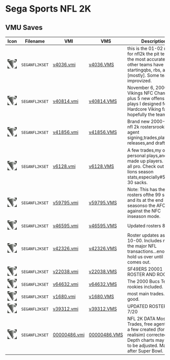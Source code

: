 # Sega Sports NFL 2K

## VMU Saves

| Icon | Filename | VMI | VMS | Description |
|------|----------|-----|-----|-------------|
| ![Sega Sports NFL 2K](../icons/SEGANFL2KSET.GIF) | `SEGANFL2KSET` | [v4036.vmi](v4036.vmi) | [v4036.VMS](v4036.VMS) | this is the 01-02 rosters for nfl2k the pit team is the most accuratebut all other teams have startingqbs, rbs, and wrs [mostly]. Some teamsi improvized.  |
| ![Sega Sports NFL 2K](../icons/SEGANFL2KSET.GIF) | `SEGANFL2KSET` | [v40814.vmi](v40814.vmi) | [v40814.VMS](v40814.VMS) | November 6, 2000 Vikings NFC Champs plus 5 new offensive plays I designed for the Hardcore Viking fans and hopefully the team.  |
| ![Sega Sports NFL 2K](../icons/SEGANFL2KSET.GIF) | `SEGANFL2KSET` | [v41856.vmi](v41856.vmi) | [v41856.VMS](v41856.VMS) | Brand new 2000-2001 nfl 2k rostersrookies,free agent signing,trades,player releases,and draft picks.  |
| ![Sega Sports NFL 2K](../icons/SEGANFL2KSET.GIF) | `SEGANFL2KSET` | [v6128.vmi](v6128.vmi) | [v6128.VMS](v6128.VMS) | A few trades,my own personal plays,and some made up players. Level is all pro. Check out the lions season stats,especially#5,almost 30 sacks.  |
| ![Sega Sports NFL 2K](../icons/SEGANFL2KSET.GIF) | `SEGANFL2KSET` | [v59795.vmi](v59795.vmi) | [v59795.VMS](v59795.VMS) | Note: This has the offical rosters ofthe 99 season and its at the end of the seasonso the AFC is against the NFC inseason mode.  |
| ![Sega Sports NFL 2K](../icons/SEGANFL2KSET.GIF) | `SEGANFL2KSET` | [v46595.vmi](v46595.vmi) | [v46595.VMS](v46595.VMS) | Updated rosters 8/20/00  |
| ![Sega Sports NFL 2K](../icons/SEGANFL2KSET.GIF) | `SEGANFL2KSET` | [v42326.vmi](v42326.vmi) | [v42326.VMS](v42326.VMS) | Roster updates as of 8-10-00.  Includes most of the major NFL transactions...enough to hold us over until 2K1 comes out.  |
| ![Sega Sports NFL 2K](../icons/SEGANFL2KSET.GIF) | `SEGANFL2KSET` | [v22038.vmi](v22038.vmi) | [v22038.VMS](v22038.VMS) | SF49ERS 20001 ROSTER AND ROOKIES  |
| ![Sega Sports NFL 2K](../icons/SEGANFL2KSET.GIF) | `SEGANFL2KSET` | [v64632.vmi](v64632.vmi) | [v64632.VMS](v64632.VMS) | The 2000 Bucs Team rookies included.  |
| ![Sega Sports NFL 2K](../icons/SEGANFL2KSET.GIF) | `SEGANFL2KSET` | [v1680.vmi](v1680.vmi) | [v1680.VMS](v1680.VMS) | most main trades...pretty good.  |
| ![Sega Sports NFL 2K](../icons/SEGANFL2KSET.GIF) | `SEGANFL2KSET` | [v39312.vmi](v39312.vmi) | [v39312.VMS](v39312.VMS) | UPDATED ROSTERS 7/20  |
| ![Sega Sports NFL 2K](../icons/SEGANFL2KSET.GIF) | `SEGANFL2KSET` | [00000486.vmi](00000486.vmi) | [00000486.VMS](00000486.VMS) | NFL 2K DATA Most all Trades, free agents and a few created (for realisim) corrected. Depth charts may have to be adjusted. Made after Super Bowl.  |
